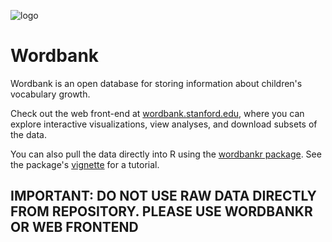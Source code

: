 ![logo](http://wordbank.stanford.edu/static/images/walrus.png)


Wordbank
========

Wordbank is an open database for storing information about children's vocabulary growth.

Check out the web front-end at [wordbank.stanford.edu](http://wordbank.stanford.edu), where you can explore interactive visualizations, view analyses, and download subsets of the data.

You can also pull the data directly into R using the [wordbankr package](https://github.com/langcog/wordbankr). See the package's [vignette](http://langcog.github.io/wordbankr) for a tutorial.

## IMPORTANT: DO NOT USE RAW DATA DIRECTLY FROM REPOSITORY. PLEASE USE WORDBANKR OR WEB FRONTEND
